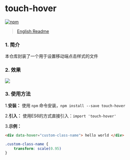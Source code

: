# touch-hover
[![npm](https://img.shields.io/npm/v/touch-hover.svg)](https://www.npmjs.com/package/touch-hover)
> [English Readme](https://github.com/lixilin123/touch-hover)
### 1. 简介
本仓库封装了一个用于设置移动端点击样式的文件
### 2. 效果
![](https://user-images.githubusercontent.com/34760420/39755381-34376bbc-52f8-11e8-9efd-2333a6b29de1.gif)
### 3. 使用方法
1.**安装：** 使用 `npm` 命令安装，`npm install --save touch-hover`

2.**引入：** 使用ES6的方式直接引入：`import 'touch-hover'`

3.**示例：**
```html
<div data-hover="custom-class-name"> hello world </div>
```
``` css
.custom-class-name {
	transform: scale(0.95)
}
```